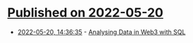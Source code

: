 # [Published on 2022-05-20](index.md)

* [2022-05-20, 14:36:35](https://news.ycombinator.com/item?id=31448024) - [Analysing Data in Web3 with SQL](https://thisgoke.medium.com/analysing-data-in-web3-with-sql-6c205fff6364)
